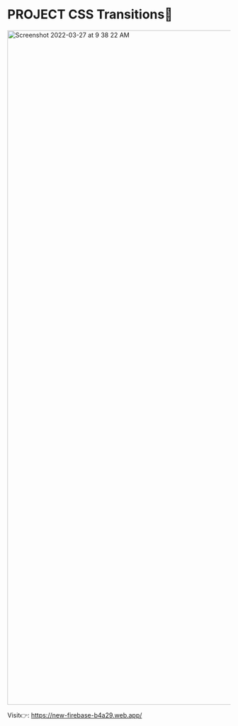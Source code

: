 <h1>PROJECT CSS Transitions🤖</h1>


<img width="1522" alt="Screenshot 2022-03-27 at 9 38 22 AM" src="https://user-images.githubusercontent.com/65002995/160266246-d21646b6-d485-42ca-a9df-296eda2005d0.png">


Visit👉: https://new-firebase-b4a29.web.app/
